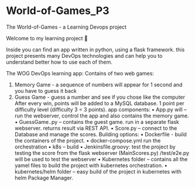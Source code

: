 # World-of-Games_P3
The World-of-Games -  a Learning Devops project

Welcome to my learning project 

Inside you can find an app written in python, using a flask framework. 
this project presents many DevOps technologies and can help you to understand better how to use each of them.

The WOG DevOps learning app:
Contains of two web games:
1.	Memory Game - a sequence of numbers will appear for 1 second and you have to guess it back
2.	Guess Game - guess a number and see if you chose like the computer
After every win, points will be added to a MySQL database. 1 point per difficulty level (difficulty 3 = 3 points).
app components:
•	App.py will – run the webserver, control the app and also contains the memory game.
•	GuessGame..py – contains the guest game. run in a separate flask webserver. returns result via REST API.
•	Score.py – connect to the Database and manage the scores.
Building options:
•	Dockerfile - build the containers of the project.
•	docker-compose.yml run the orchestration
•	k8s – build 
•	Jenkinsfile.groovy: test the project by testing the score from the flask webserver (MainScores.py) /test/e2e.py will be used to test the webserver
•	Kubernetes folder – contains all the yamel files to build the project with kubernetes orchestration.
•	kubernetes/helm folder – easy build of the project in kubernetes with helm Package Manager.
